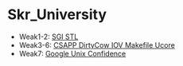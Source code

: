 # Skr_University

- Weak1-2:   [SGI STL](weak&#32;1-2/)
- Weak3-6:   [CSAPP DirtyCow IOV Makefile Ucore](weak&#32;3-6/)
- Weak7:   [Google Unix Confidence](weak&#32;7/)